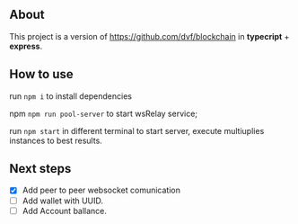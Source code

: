 ## About

This project is a version of https://github.com/dvf/blockchain in **typecript** + **express**. 

## How to use

run `npm i` to install dependencies

npm `npm run pool-server` to start wsRelay service;

run `npm start` in different terminal to start server, execute multiuplies instances to best results.

## Next steps

- [x] Add peer to peer websocket comunication
- [ ] Add wallet with UUID.
- [ ] Add Account ballance.
